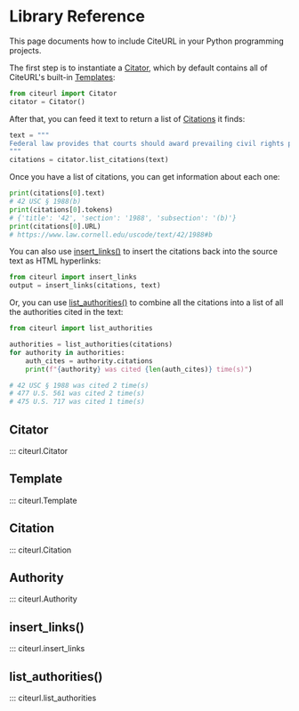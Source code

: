 # Library Reference

This page documents how to include CiteURL in your Python programming projects.

The first step is to instantiate a [Citator](#citator), which by default contains all of CiteURL's built-in [Templates](#templates):

``` python
from citeurl import Citator
citator = Citator()
```

After that, you can feed it text to return a list of [Citations](#citation) it finds:

``` python
text = """
Federal law provides that courts should award prevailing civil rights plaintiffs reasonable attorneys fees, 42 USC § 1988(b), and, by discretion, expert fees, id. at (c). This is because the importance of civil rights litigation cannot be measured by a damages judgment. See Riverside v. Rivera, 477 U.S. 561 (1986). But Evans v. Jeff D. upheld a settlement where the plaintiffs got everything they wanted, on condition that they waive attorneys' fees. 475 U.S. 717 (1986). This ruling lets savvy defendants create a wedge between plaintiffs and their attorneys, discouraging civil rights suits and undermining the court's logic in Riverside, 477 U.S. at 574-78.
"""
citations = citator.list_citations(text)
```

Once you have a list of citations, you can get information about each one:

```python
print(citations[0].text)
# 42 USC § 1988(b)
print(citations[0].tokens)
# {'title': '42', 'section': '1988', 'subsection': '(b)'}
print(citations[0].URL)
# https://www.law.cornell.edu/uscode/text/42/1988#b
```

You can also use [insert_links()](#insert_links) to insert the citations back into the source text as HTML hyperlinks:

``` python
from citeurl import insert_links
output = insert_links(citations, text)
```

Or, you can use [list_authorities()](#list_authorities) to combine all the citations into a list of all the authorities cited in the text:

``` python
from citeurl import list_authorities

authorities = list_authorities(citations)
for authority in authorities:
    auth_cites = authority.citations
    print(f"{authority} was cited {len(auth_cites)} time(s)")

# 42 USC § 1988 was cited 2 time(s)
# 477 U.S. 561 was cited 2 time(s)
# 475 U.S. 717 was cited 1 time(s)
```

## Citator

::: citeurl.Citator

## Template

::: citeurl.Template

## Citation

::: citeurl.Citation

## Authority

::: citeurl.Authority

## insert_links()

::: citeurl.insert_links

## list_authorities()

::: citeurl.list_authorities